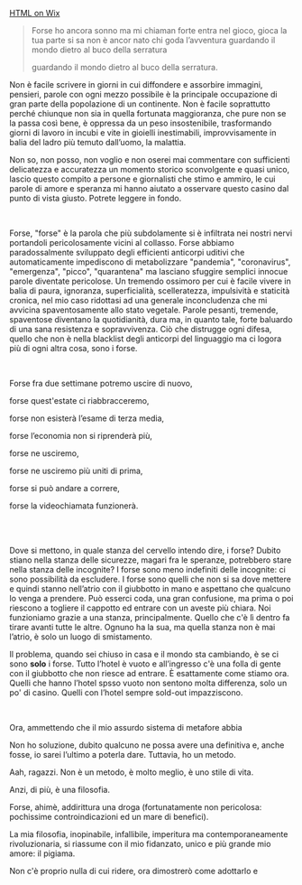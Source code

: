 [HTML on Wix](https://support.wix.com/en/article/adding-html-code-to-posts-in-the-new-wix-blog)







> Forse ho ancora sonno ma mi chiaman forte
> entra nel gioco, gioca la tua parte
> si sa non è ancor nato chi goda l’avventura
> guardando il mondo dietro al buco della serratura
>
> guardando il mondo dietro al buco della serratura.

Non è facile scrivere in giorni in cui diffondere e assorbire immagini, pensieri, parole con ogni mezzo possibile è la principale occupazione di gran parte della popolazione di un continente. Non è facile soprattutto perché chiunque non sia in quella fortunata maggioranza, che pure non se la passa così bene, è oppressa da un peso insostenibile, trasformando giorni di lavoro in incubi e vite in gioielli inestimabili, improvvisamente in balia del ladro più temuto dall’uomo, la malattia.

Non so, non posso, non voglio e non oserei mai commentare con sufficienti delicatezza e accuratezza un momento storico  sconvolgente e quasi unico, lascio questo compito a persone e giornalisti che stimo e ammiro, le cui parole di amore e speranza mi hanno aiutato a osservare questo casino dal punto di vista giusto. Potrete leggere in fondo.

<br>

Forse, "forse" è la parola che più subdolamente si è infiltrata nei nostri nervi portandoli pericolosamente vicini al collasso. Forse abbiamo paradossalmente sviluppato degli efficienti anticorpi uditivi che automaticamente impediscono di metabolizzare "pandemia", "coronavirus", "emergenza", "picco", "quarantena" ma lasciano sfuggire semplici innocue parole diventate pericolose. Un tremendo ossimoro per cui è facile vivere in balia di paura, ignoranza, superficialità, scelleratezza, impulsività e staticità cronica, nel mio caso ridottasi ad una generale inconcludenza che mi avvicina spaventosamente allo stato vegetale. Parole pesanti, tremende, spaventose diventano la quotidianità, dura ma, in quanto tale, forte baluardo di una sana resistenza e sopravvivenza. Ciò che distrugge ogni difesa, quello che non è nella blacklist degli anticorpi del linguaggio ma ci logora più di ogni altra cosa, sono i forse.

<br>

Forse fra due settimane potremo uscire di nuovo,

forse quest'estate ci riabbracceremo,

forse non esisterà l’esame di terza media,

forse l’economia non si riprenderà più,

forse ne usciremo,

forse ne usciremo più uniti di prima,

forse si può andare a correre,

forse la videochiamata funzionerà.

<br>
<br>

Dove si mettono, in quale stanza del cervello intendo dire, i forse? Dubito stiano nella stanza delle sicurezze, magari fra le speranze, potrebbero stare nella stanza delle incognite? I forse sono meno indefiniti delle incognite: ci sono possibilità da escludere. I forse sono quelli che non si sa dove mettere e quindi stanno nell’atrio con il giubbotto in mano e aspettano che qualcuno lo venga a prendere. Può esserci coda, una gran confusione, ma prima o poi riescono a togliere il cappotto ed entrare con un aveste più chiara. Noi funzioniamo grazie a una stanza, principalmente. Quello che c'è lì dentro fa tirare avanti tutte le altre. Ognuno ha la sua, ma quella stanza non è mai l’atrio, è solo un luogo di smistamento.

Il problema, quando sei chiuso in casa e il mondo sta cambiando, è se ci sono **solo** i forse. Tutto l’hotel è vuoto e all’ingresso c'è una folla di gente con il giubbotto che non riesce ad entrare. È esattamente come stiamo ora. Quelli che hanno l’hotel spsso vuoto non sentono molta differenza, solo un po' di casino. Quelli con l’hotel sempre sold-out impazziscono.

<br>

Ora, ammettendo che il mio assurdo sistema di metafore abbia

Non ho soluzione, dubito qualcuno ne possa avere una definitiva e, anche fosse, io sarei l’ultimo a poterla dare.
Tuttavia, ho un metodo.

Aah, ragazzi. Non è un metodo, è molto meglio, è uno stile di vita.

Anzi, di più, è una filosofia.

Forse, ahimè, addirittura una droga (fortunatamente non pericolosa: pochissime controindicazioni ed un mare di benefici).

La mia filosofia, inopinabile, infallibile, imperitura ma contemporaneamente rivoluzionaria, si riassume con il mio fidanzato, unico e più grande mio amore: il pigiama.

Non c'è proprio nulla di cui ridere, ora dimostrerò come adottarlo e 


